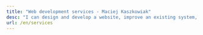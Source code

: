 ```yaml
---
title: "Web development services - Maciej Kaszkowiak"
desc: "I can design and develop a website, improve an existing system, and create complex applications. Learn more about services I provide."
url: /en/services
---
```

